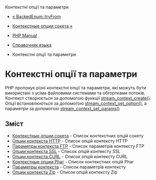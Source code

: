 Контекстні опції та параметри

-   [« BackedEnum::tryFrom](backedenum.tryfrom.html)
    
-   [Контекстные опции сокета »](context.socket.html)
    
-   [PHP Manual](index.html)
    
-   [Справочник языка](langref.html)
    
-   Контекстні опції та параметри
    

# Контекстні опції та параметри

PHP пропонує різні контекстні опції та параметри, які можуть бути використані з усіма файловими системами та обгортками потоків. Контекст створюється за допомогою функції [stream\_context\_create()](function.stream-context-create.html). Опції встановлюються за допомогою [stream\_context\_set\_option()](function.stream-context-set-option.html), а параметри за допомогою [stream\_context\_set\_params()](function.stream-context-set-params.html)

## Зміст

-   [Контекстные опции сокета](context.socket.html) - Список контекстних опцій сокету
-   [Опции контекста HTTP](context.http.html) - Список опцій контексту HTTP
-   [Параметры контекста FTP](context.ftp.html) - Список параметрів контексту FTP
-   [Опции контекста SSL](context.ssl.html) - Список опцій контексту SSL
-   [Опции контекста CURL](context.curl.html) - Список опцій контексту CURL
-   [Контекстные опции Phar](context.phar.html) - Список контекстних опцій Phar
-   [Параметры контекста](context.params.html) - Список параметрів контексту
-   [Опции контекста Zip](context.zip.html) - Список опцій контексту Zip